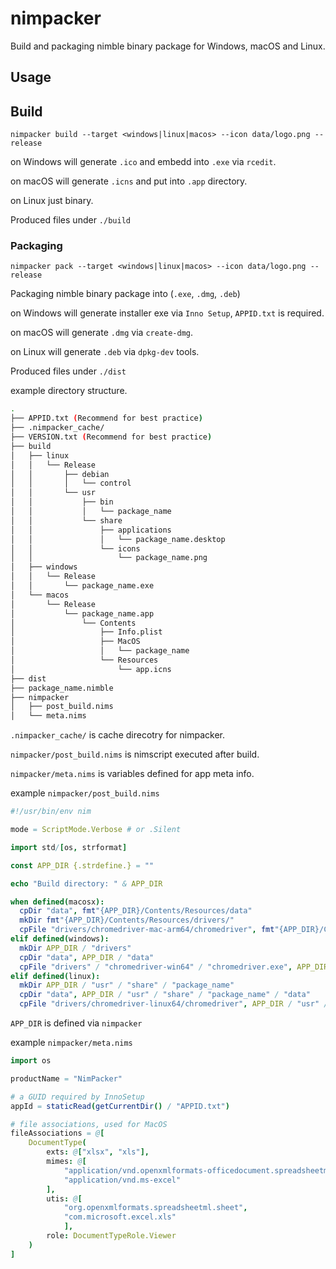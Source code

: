 # nimpacker

Build and packaging nimble binary package for Windows, macOS and Linux.

## Usage

## Build

`nimpacker build --target <windows|linux|macos> --icon data/logo.png --release`

on Windows will generate `.ico` and embedd into `.exe` via `rcedit`.

on macOS will generate `.icns` and put into `.app` directory.

on Linux just binary.

Produced files under `./build`

### Packaging

`nimpacker pack --target <windows|linux|macos> --icon data/logo.png --release`

Packaging nimble binary package into (`.exe`, `.dmg`, `.deb`)

on Windows will generate installer exe via `Inno Setup`, `APPID.txt` is required.

on macOS will generate `.dmg` via `create-dmg`.

on Linux will generate `.deb` via `dpkg-dev` tools.

Produced files under `./dist`

example directory structure.

``` sh
.
├── APPID.txt (Recommend for best practice)
├── .nimpacker_cache/
├── VERSION.txt (Recommend for best practice)
├── build
│   ├── linux
│   │   └── Release
│   │       ├── debian
│   │       │   └── control
│   │       └── usr
│   │           ├── bin
│   │           │   └── package_name
│   │           └── share
│   │               ├── applications
│   │               │   └── package_name.desktop
│   │               └── icons
│   │                   └── package_name.png
│   ├── windows
│   │   └── Release
│   │       └── package_name.exe
│   └── macos
│       └── Release
│           └── package_name.app
│               └── Contents
│                   ├── Info.plist
│                   ├── MacOS
│                   │   └── package_name
│                   └── Resources
│                       └── app.icns
├── dist
├── package_name.nimble
├── nimpacker
│   ├── post_build.nims
│   └── meta.nims

```

`.nimpacker_cache/` is cache direcotry for nimpacker.

`nimpacker/post_build.nims` is nimscript executed after build.

`nimpacker/meta.nims` is variables defined for app meta info.

example `nimpacker/post_build.nims`

```nim
#!/usr/bin/env nim

mode = ScriptMode.Verbose # or .Silent

import std/[os, strformat]

const APP_DIR {.strdefine.} = ""

echo "Build directory: " & APP_DIR

when defined(macosx):
  cpDir "data", fmt"{APP_DIR}/Contents/Resources/data"
  mkDir fmt"{APP_DIR}/Contents/Resources/drivers/"
  cpFile "drivers/chromedriver-mac-arm64/chromedriver", fmt"{APP_DIR}/Contents/Resources/drivers/chromedriver"
elif defined(windows):
  mkDir APP_DIR / "drivers"
  cpDir "data", APP_DIR / "data"
  cpFile "drivers" / "chromedriver-win64" / "chromedriver.exe", APP_DIR / "drivers" / "chromedriver.exe"
elif defined(linux):
  mkDir APP_DIR / "usr" / "share" / "package_name"
  cpDir "data", APP_DIR / "usr" / "share" / "package_name" / "data"
  cpFile "drivers/chromedriver-linux64/chromedriver", APP_DIR / "usr" / "bin" / "chromedriver"
```

`APP_DIR` is defined via `nimpacker`

example `nimpacker/meta.nims`

```nim
import os

productName = "NimPacker"

# a GUID required by InnoSetup
appId = staticRead(getCurrentDir() / "APPID.txt")

# file associations, used for MacOS
fileAssociations = @[
    DocumentType(
        exts: @["xlsx", "xls"], 
        mimes: @[
            "application/vnd.openxmlformats-officedocument.spreadsheetml.sheet",
            "application/vnd.ms-excel"
        ],
        utis: @[
            "org.openxmlformats.spreadsheetml.sheet",
            "com.microsoft.excel.xls"
            ],
        role: DocumentTypeRole.Viewer
    )
]
```
